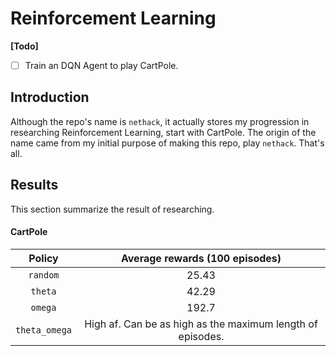 # Reinforcement Learning 

**\[Todo\]**
- [ ] Train an DQN Agent to play CartPole.

## Introduction
Although the repo's name is `nethack`, it actually stores my progression in researching Reinforcement Learning, start with CartPole. The origin of the name came from my initial purpose of making this repo, play `nethack`. That's all.

## Results
This section summarize the result of researching.

#### CartPole
| Policy | Average rewards (100 episodes) | 
|:----------:|:-------------:|
| `random` | 25.43 |
| `theta` | 42.29 |
| `omega` | 192.7 |
| `theta_omega` | High af. Can be as high as the maximum length of episodes. |

